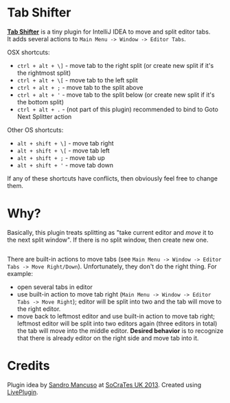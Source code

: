 Tab Shifter
====
[**Tab Shifter**](http://plugins.jetbrains.com/plugin/7475) is a tiny plugin for IntelliJ IDEA to move and split editor tabs.<br/>
It adds several actions to ``Main Menu -> Window -> Editor Tabs``.

OSX shortcuts:
 - ``ctrl + alt + \]`` - move tab to the right split (or create new split if it's the rightmost split)
 - ``ctrl + alt + \[`` - move tab to the left split
 - ``ctrl + alt + ;`` - move tab to the split above
 - ``ctrl + alt + '`` - move tab to the split below (or create new split if it's the bottom split)
 - ``ctrl + alt + .`` - (not part of this plugin) recommended to bind to Goto Next Splitter action

Other OS shortcuts:
 - ``alt + shift + \]`` - move tab right
 - ``alt + shift + \[`` - move tab left
 - ``alt + shift + ;`` - move tab up
 - ``alt + shift + '`` - move tab down

If any of these shortcuts have conflicts, then obviously feel free to change them.


Why?
====
Basically, this plugin treats splitting as "take current editor and *move* it to the next split window".
If there is no split window, then create new one.

<img src="https://raw.githubusercontent.com/dkandalov/tab-shift/master/tab-shifter.gif" alt="" title="" align="center"/>

There are built-in actions to move tabs (see ``Main Menu -> Window -> Editor Tabs -> Move Right/Down``).
Unfortunately, they don't do the right thing. For example:
 - open several tabs in editor
 - use built-in action to move tab right (``Main Menu -> Window -> Editor Tabs -> Move Right``);
   editor will be split into two and the tab will move to the right editor.
 - move back to leftmost editor and use built-in action to move tab right;
   leftmost editor will be split into two editors again (three editors in total) 
   the tab will move into the middle editor. 
   **Desired behavior** is to recognize that there is already editor on the right side and move tab into it. 


Credits
====
Plugin idea by [Sandro Mancuso](https://twitter.com/sandromancuso) at [SoCraTes UK 2013](http://socratesuk.org).
Created using [LivePlugin](https://github.com/dkandalov/live-plugin).